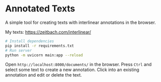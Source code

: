 # Annotated Texts

A simple tool for creating texts with interlinear annotations in the browser.

My texts: https://zeitbach.com/interlinear/

```sh
# Install dependencies
pip install -r requirements.txt
# Run server
python -m uvicorn main:app --reload
```

Open `http://localhost:8000/documents/` in the browser. 
Press `Ctrl` and select some text to create a new annotation.
Click into an existing annotation and edit or delete the text.
